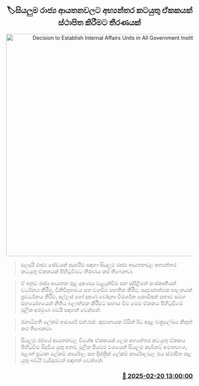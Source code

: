 <p align='center'><b><h2 align='center' title='Decision to Establish Internal Affairs Units in All Government Institutions'>🏷සියලුම රාජ්‍ය ආයතනවලට අභ්‍යන්තර කටයුතු ඒකකයක් ස්ථාපිත කිරීමට තීරණයක්</h2></b></p>
<p align='center'><img src='https://helakuru.sgp1.cdn.digitaloceanspaces.com/esana/images/lib/goveoffice[1].jpg' width='600' alt='Decision to Establish Internal Affairs Units in All Government Institutions'></p>

> ඵලදායී රාජ්‍ය සේවයක් සැපයීම සඳහා සියලුම රාජ්‍ය ආයතනවල අභ්‍යන්තර කටයුතු ඒකකයක් පිහිටුවීමට තීරණය කර තිබෙනවා.

> ඒ අනුව රාජ්‍ය ආයතන තුළ දූෂණය වැළැක්වීම සහ සුපිළිපන් සංස්කෘතියක් වර්ධනය කිරීම, විනිවිදභාවය සහ වගවීම සහතික කිරීම, සදාචාරාත්මක පාලනයක් ප්‍රවර්ධනය කිරීම, අල්ලස් හෝ දූෂණ චෝදනා විමර්ශන කොමිෂන් සභාව සමග සහයෝගයෙන් නීතිය බලාත්මක කිරීමට සහාය වීම මෙම ඒකකය පිහිටුවීමේ මුලික අරමුණ බවයි සඳහන් වෙන්නේ.

> ජනාධිපති ලේකම් ආචාර්ය එන්.එස්. කුමානායක විසින් ඊට අදාළ චක්‍රලේඛය නිකුත් කර තිබෙනවා.

> සියලුම රජයේ ආයතනවල විශේෂ ඒකකයක් ලෙස අභ්‍යන්තර කටයුතු ඒකකය පිහිටුවීම සිදුවිය යුතු අතර, මූලික පියවර වශයෙන් සියලුම කැබිනට් අමාත්‍යාංශ, පළාත් ප්‍රධාන ලේකම් කාර්යාල සහ දිස්ත්‍රික් ලේකම් කාර්යාලවල එය ස්ථාපිත කළ යුතු බවයි වැඩිදුරටත් සඳහන් වෙන්නේ.



<h3 align='right'><a href='https://www.helakuru.lk/esana/p/107649/'>📅 2025-02-20 13:00:00</a></h3>
